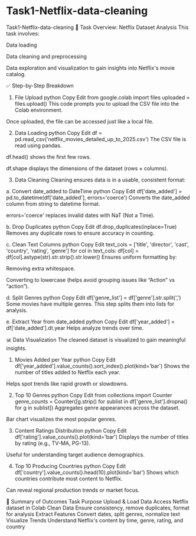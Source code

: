 # Task1-Netflix-data-cleaning
Task1-Netflix-data-cleaning
📌 Task Overview: Netflix Dataset Analysis
This task involves:

Data loading

Data cleaning and preprocessing

Data exploration and visualization
to gain insights into Netflix's movie catalog.

✅ Step-by-Step Breakdown
1. File Upload
python
Copy
Edit
from google.colab import files
uploaded = files.upload()
This code prompts you to upload the CSV file into the Colab environment.

Once uploaded, the file can be accessed just like a local file.

2. Data Loading
python
Copy
Edit
df = pd.read_csv('netflix_movies_detailed_up_to_2025.csv')
The CSV file is read using pandas.

df.head() shows the first few rows.

df.shape displays the dimensions of the dataset (rows × columns).

3. Data Cleaning
Cleaning ensures data is in a usable, consistent format:

a. Convert date_added to DateTime
python
Copy
Edit
df['date_added'] = pd.to_datetime(df['date_added'], errors='coerce')
Converts the date_added column from string to datetime format.

errors='coerce' replaces invalid dates with NaT (Not a Time).

b. Drop Duplicates
python
Copy
Edit
df.drop_duplicates(inplace=True)
Removes any duplicate rows to ensure accuracy in counting.

c. Clean Text Columns
python
Copy
Edit
text_cols = ['title', 'director', 'cast', 'country', 'rating', 'genre']
for col in text_cols:
    df[col] = df[col].astype(str).str.strip().str.lower()
Ensures uniform formatting by:

Removing extra whitespace.

Converting to lowercase (helps avoid grouping issues like “Action” vs “action”).

d. Split Genres
python
Copy
Edit
df['genre_list'] = df['genre'].str.split(',')
Some movies have multiple genres. This step splits them into lists for analysis.

e. Extract Year from date_added
python
Copy
Edit
df['year_added'] = df['date_added'].dt.year
Helps analyze trends over time.

📊 Data Visualization
The cleaned dataset is visualized to gain meaningful insights.

1. Movies Added per Year
python
Copy
Edit
df['year_added'].value_counts().sort_index().plot(kind='bar')
Shows the number of titles added to Netflix each year.

Helps spot trends like rapid growth or slowdowns.

2. Top 10 Genres
python
Copy
Edit
from collections import Counter
genre_counts = Counter([g.strip() for sublist in df['genre_list'].dropna() for g in sublist])
Aggregates genre appearances across the dataset.

Bar chart visualizes the most popular genres.

3. Content Ratings Distribution
python
Copy
Edit
df['rating'].value_counts().plot(kind='bar')
Displays the number of titles by rating (e.g., TV-MA, PG-13).

Useful for understanding target audience demographics.

4. Top 10 Producing Countries
python
Copy
Edit
df['country'].value_counts().head(10).plot(kind='bar')
Shows which countries contribute most content to Netflix.

Can reveal regional production trends or market focus.

🧾 Summary of Outcomes
Task	Purpose
Upload & Load Data	Access Netflix dataset in Colab
Clean Data	Ensure consistency, remove duplicates, format for analysis
Extract Features	Convert dates, split genres, normalize text
Visualize Trends	Understand Netflix's content by time, genre, rating, and country
